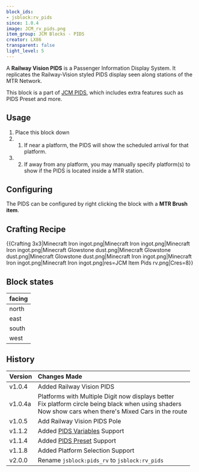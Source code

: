 ```yaml
---
block_ids:
- jsblock:rv_pids
since: 1.0.4
image: JCM_rv_pids.png
item_group: JCM Blocks - PIDS
creator: LX86
transparent: false
light_level: 5
---
```


A **Railway Vision PIDS** is a Passenger Information Display System. It replicates the Railway-Vision styled PIDS display seen along stations of the MTR Network.

This block is a part of [JCM PIDS](../features/jcm-pids.md), which includes extra features such as PIDS Preset and more.

## Usage
1. Place this block down
1. 1. If near a platform, the PIDS will show the scheduled arrival for that platform.
1. 2. If away from any platform, you may manually specify platform(s) to show if the PIDS is located inside a MTR station.

## Configuring
The PIDS can be configured by right clicking the block with a **MTR Brush item**.

## Crafting Recipe
{{Crafting 3x3|Minecraft Iron ingot.png|Minecraft Iron ingot.png|Minecraft Iron ingot.png|Minecraft Glowstone dust.png|Minecraft Glowstone dust.png|Minecraft Glowstone dust.png|Minecraft Iron ingot.png|Minecraft Iron ingot.png|Minecraft Iron ingot.png|res=JCM Item Pids rv.png|Cres=8}}

## Block states
| facing |
|:-------|
| north  |
| east   |
| south  |
| west   |

## History
|Version|Changes Made|
|:------|:-----------|
|v1.0.4|Added Railway Vision PIDS|
|v1.0.4a|Platforms with Multiple Digit now displays better<br>Fix platform circle being black when using shaders<br>Now show cars when there's Mixed Cars in the route|
|v1.0.5|Add Railway Vision PIDS Pole|
|v1.1.2|Added [PIDS Variables](../features/jcm-pids.md#pids-variable) Support|
|v1.1.4|Added [PIDS Preset](../features/jcm-pids.md#pids-preset) Support|
|v1.1.8|Added Platform Selection Support|
|v2.0.0|Rename `jsblock:pids_rv` to `jsblock:rv_pids`|